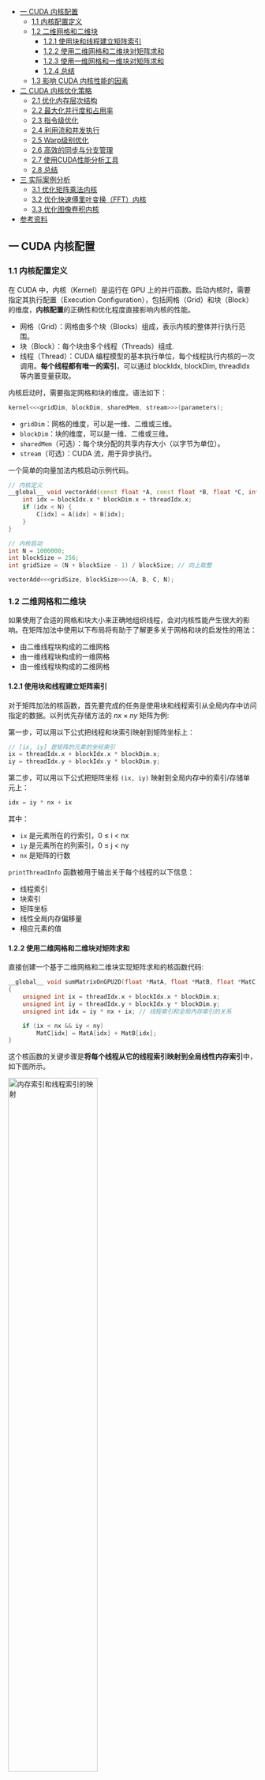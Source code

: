 - [一 CUDA 内核配置](#一-cuda-内核配置)
  - [1.1 内核配置定义](#11-内核配置定义)
  - [1.2 二维网格和二维块](#12-二维网格和二维块)
    - [1.2.1 使用块和线程建立矩阵索引](#121-使用块和线程建立矩阵索引)
    - [1.2.2 使用二维网格和二维块对矩阵求和](#122-使用二维网格和二维块对矩阵求和)
    - [1.2.3 使用一维网格和一维块对矩阵求和](#123-使用一维网格和一维块对矩阵求和)
    - [1.2.4 总结](#124-总结)
  - [1.3 影响 CUDA 内核性能的因素](#13-影响-cuda-内核性能的因素)
- [二 CUDA 内核优化策略](#二-cuda-内核优化策略)
  - [2.1 优化内存层次结构](#21-优化内存层次结构)
  - [2.2 最大化并行度和占用率](#22-最大化并行度和占用率)
  - [2.3 指令级优化](#23-指令级优化)
  - [2.4 利用流和并发执行](#24-利用流和并发执行)
  - [2.5 Warp级别优化](#25-warp级别优化)
  - [2.6 高效的同步与分支管理](#26-高效的同步与分支管理)
  - [2.7 使用CUDA性能分析工具](#27-使用cuda性能分析工具)
  - [2.8 总结](#28-总结)
- [三 实际案例分析](#三-实际案例分析)
  - [3.1 优化矩阵乘法内核](#31-优化矩阵乘法内核)
  - [3.2 优化快速傅里叶变换（FFT）内核](#32-优化快速傅里叶变换fft内核)
  - [3.3 优化图像卷积内核](#33-优化图像卷积内核)
- [参考资料](#参考资料)

## 一 CUDA 内核配置

### 1.1 内核配置定义

在 CUDA 中，内核（Kernel）是运行在 GPU 上的并行函数。启动内核时，需要指定其执行配置（Execution Configuration），包括网格（Grid）和块（Block）的维度，**内核配置**的正确性和优化程度直接影响内核的性能。

- 网格（Grid）：网格由多个块（Blocks）组成，表示内核的整体并行执行范围。
- 块（Block）：每个块由多个线程（Threads）组成.
- 线程（Thread）：CUDA 编程模型的基本执行单位，每个线程执行内核的一次调用。**每个线程都有唯一的索引**，可以通过 blockIdx, blockDim, threadIdx 等内置变量获取。

内核启动时，需要指定网格和块的维度。语法如下：
```cpp
kernel<<<gridDim, blockDim, sharedMem, stream>>>(parameters);
```

- `gridDim`：网格的维度，可以是一维、二维或三维。
- `blockDim`：块的维度，可以是一维、二维或三维。
- `sharedMem`（可选）：每个块分配的共享内存大小（以字节为单位）。
- `stream`（可选）：CUDA 流，用于异步执行。

一个简单的向量加法内核启动示例代码。
```cpp
// 内核定义
__global__ void vectorAdd(const float *A, const float *B, float *C, int N) {
    int idx = blockIdx.x * blockDim.x + threadIdx.x;
    if (idx < N) {
        C[idx] = A[idx] + B[idx];
    }
}

// 内核启动
int N = 1000000;
int blockSize = 256;
int gridSize = (N + blockSize - 1) / blockSize; // 向上取整

vectorAdd<<<gridSize, blockSize>>>(A, B, C, N);
```

### 1.2 二维网格和二维块
如果使用了合适的网格和块大小来正确地组织线程，会对内核性能产生很大的影响。在矩阵加法中使用以下布局将有助于了解更多关于网格和块的启发性的用法：
- 由二维线程块构成的二维网格
- 由一维线程块构成的一维网格
- 由一维线程块构成的二维网格

#### 1.2.1 使用块和线程建立矩阵索引

对于矩阵加法的核函数，首先要完成的任务是使用块和线程索引从全局内存中访问指定的数据。以列优先存储方法的 $nx\times ny$ 矩阵为例:

第一步，可以用以下公式把线程和块索引映射到矩阵坐标上：

```cpp
// [ix, iy] 是矩阵的元素的坐标索引
ix = threadIdx.x + blockIdx.x * blockDim.x;
iy = threadIdx.y + blockIdx.y * blockDim.y;
```

第二步，可以用以下公式把矩阵坐标 `(ix, iy)` 映射到全局内存中的索引/存储单元上：

```cpp
idx = iy * nx + ix
```
其中：
- `ix` 是元素所在的行索引，0 ≤ i < nx
- `iy` 是元素所在的列索引，0 ≤ j < ny
- `nx` 是矩阵的行数
  
`printThreadInfo` 函数被用于输出关于每个线程的以下信息：
- 线程索引
- 块索引
- 矩阵坐标
- 线性全局内存偏移量
- 相应元素的值

#### 1.2.2 使用二维网格和二维块对矩阵求和

直接创建一个基于二维网格和二维块实现矩阵求和的核函数代码:

```cpp
__global__ void sumMatrixOnGPU2D(float *MatA, float *MatB, float *MatC, int nx, int ny)
{
    unsigned int ix = threadIdx.x + blockIdx.x * blockDim.x;
    unsigned int iy = threadIdx.y + blockIdx.y * blockDim.y;
    unsigned int idx = iy * nx + ix; // 线程索引和全局内存索引的关系

    if (ix < nx && iy < ny)
        MatC[idx] = MatA[idx] + MatB[idx];
}
```

这个核函数的关键步骤是**将每个线程从它的线程索引映射到全局线性内存索引**中，如下图所示。

<img src="../images/thread_idx/memory_idx.png" width="60%" alt="内存索引和线程索引的映射">

使用一个二维网格和二维块按如下方法设置核函数的执行配置:

```cpp
int dimx= 32;
int dimy = 32;
dim3 block(dimx, dimy); // 定义线程块维度大小
dim3 grid((nx + block.x-1)/block.x,(ny + block.y-1)/ block.y);
```

使用上述的核函数定义和核函数配置代码替换前面文章相应部分代码，通过不同的配置编译并运行该代码，，可以得到 `Tesla M2070` 机器上运行的不同执行配置的性能对比表格。

![不同执行配置下的性能](../images/thread_idx/result.png)

结果显示，**增加块的数量不一定能提升内核性能**。后序文章会学习到为什么不同的执行配置会影响核函数的性能。

#### 1.2.3 使用一维网格和一维块对矩阵求和

核函数启动中使用了一个一维块布局，因此只有 threadIdx.x 是有用的，并且使用内核中的一个循环来处理每个线程中的 `ny` 个元素，核函数代码如下所示:

```cpp
global void sumMatrixOnGPulD(float *MatA, float *MatB, float *MatC, int nx，int ny)
{
    unsigned int ix= threadIdx.x + blockIdx.x * blockDim.x;
    if(ix < nx){
        for (int iy=0; iy < ny; iy++){
            int idx = iy * nx + ix
            MatC[idx] = MatA[idx] + MatB[idx];
        }
    }
}
```

一维网格和块的配置如下：

```cpp
dim3 block (32, 1);
dim3 grid ((nx + block.x-1) / block.x, 1);
```

#### 1.2.4 总结

从矩阵加法的例子中可以看出：
- 改变执行配置对内核性能有影响；
- 传统的核函数实现一般不能获得最佳性能；
- 对于一个给定的核函数，尝试使用不同的网格和线程块大小可以获得更好的性能。

当然，内核优化是提升CUDA应用性能的关键步骤。为了帮助您深入理解并掌握复杂且实用的内核优化技术，以下内容将涵盖高级优化策略、实际案例分析以及推荐的学习资源。我们将通过详细的示例和分步解析，帮助您应用这些技术到实际项目中。

### 1.3 影响 CUDA 内核性能的因素

1. **块大小**: 块大小（每个块中的线程数）直接影响 GPU 的并行度和资源利用。常见的块大小是 128、256 或 512 个线程。
2. **网格大小**: 网格大小（块的数量）决定了内核执行的总线程数。网格大小应足够大，以充分利用 GPU 的并行处理能力。
3. **线程束（Warp）**: CUDA GPU 中的线程束（Warp）是 32 个线程的组，这些线程同时执行指令。因此，块大小应为 32 的倍数，以最大化资源利用。
4. **内存访问模式**：高效的内存访问模式（如合并访问）可以显著提高内核性能。避免内存访问冲突和未对齐访问，以减少内存带宽的浪费。
5. **共享内存和寄存器使用**：合理利用共享内存和寄存器可以加快数据访问速度。然而，过多的共享内存或寄存器使用可能限制每个块的并发数，从而降低整体性能。
6. **线程并发数和占用率**：线程并发数（active warps per SM）和占用率（occupancy）影响 GPU 的资源利用率。高占用率通常意味着更高的性能，但并非总是如此，具体取决于内核的特性。

## 二 CUDA 内核优化策略

### 2.1 优化内存层次结构

CUDA GPU提供了多种内存类型，每种类型的访问速度和用途不同。有效利用这些内存类型可以显著提升内核性能。

1，全局内存优化

**合并内存访问**：合并内存访问指的是**多个线程在同一时钟周期内访问连续且对齐的内存地址**，从而让GPU能够以最少的内存事务处理更多的数据。这种访问模式能够充分利用GPU的内存带宽，显著提升内核性能。**示例内核代码**：
  
```cpp
__global__ void vectorAdd(const float *A, const float *B, float *C, int N) {
    int idx = blockIdx.x * blockDim.x + threadIdx.x;
    if (idx < N) {
        C[idx] = A[idx] + B[idx];
    }
}
```

2，共享内存优化

共享内存的访问速度远快于全局内存，**适用于重复访问的数据**。通过将常用数据加载到共享内存，减少全局内存访问次数（内存复用）。另外，确保不同线程访问不同的内存银行，避免访问冲突。

**示例**：

```cpp
__global__ void matrixMulShared(const float *A, const float *B, float *C, int N) {
    __shared__ float sA[16][16];
    __shared__ float sB[16][16];
    
    int row = blockIdx.y * 16 + threadIdx.y;
    int col = blockIdx.x * 16 + threadIdx.x;
    float value = 0.0f;
    
    for (int k = 0; k < N / 16; ++k) {
        sA[threadIdx.y][threadIdx.x] = A[row * N + k * 16 + threadIdx.x];
        sB[threadIdx.y][threadIdx.x] = B[(k * 16 + threadIdx.y) * N + col];
        __syncthreads();
        
        for (int n = 0; n < 16; ++n) {
            value += sA[threadIdx.y][n] * sB[n][threadIdx.x];
        }
        __syncthreads();
    }
    C[row * N + col] = value;
}
```

### 2.2 最大化并行度和占用率

**选择合适的块大小**可以提高并行度，确保 GPU 的计算资源被充分利用。通常选择为 `32`（线程束大小 warp size）的倍数，如128、256、512。**内核配置示例**：

```cpp
int blockSize = 256;
int gridSize = (N + blockSize - 1) / blockSize;
vectorAdd<<<gridSize, blockSize>>>(A, B, C, N);
```

- **优化SM资源使用**：平衡寄存器和共享内存的使用，避免资源过度占用。

- **避免分支发散**：减少线程束内的分支差异，确保线程束内所有线程执行相同指令路径。

### 2.3 指令级优化

- **使用内联函数**：减少函数调用开销。
- **利用快速数学运算**：如`__fmaf_rn`（浮点乘加）。
- **避免不必要的计算**：预计算不变表达式，减少内核中的计算量。

**示例**：

```cpp
__global__ void optimizedKernel(const float *A, const float *B, float *C, int N) {
    int idx = blockIdx.x * blockDim.x + threadIdx.x;
    if (idx < N) {
        C[idx] = __fmaf_rn(A[idx], B[idx], C[idx]); // 使用快速乘加
    }
}
  ```

### 2.4 利用流和并发执行

通过 CUDA 流（`Streams`）实现**内核和内存传输的并行执行，提升整体吞吐量**。即使用多个流，将数据传输和计算重叠。**示例**：
  
```cpp
cudaStream_t stream1, stream2;
cudaStreamCreate(&stream1);
cudaStreamCreate(&stream2);

// 分割数据为两部分
size_t halfSize = N / 2 * sizeof(float);

// 异步传输和计算
cudaMemcpyAsync(d_A1, h_A, halfSize, cudaMemcpyHostToDevice, stream1);
vectorAdd<<<gridSize, blockSize, 0, stream1>>>(d_A1, d_B1, d_C1, N/2);

cudaMemcpyAsync(d_A2, h_A + N/2, halfSize, cudaMemcpyHostToDevice, stream2);
vectorAdd<<<gridSize, blockSize, 0, stream2>>>(d_A2, d_B2, d_C2, N/2);

cudaStreamSynchronize(stream1);
cudaStreamSynchronize(stream2);

cudaStreamDestroy(stream1);
cudaStreamDestroy(stream2);
```

### 2.5 Warp级别优化

利用 Warp 级别的指令和操作，提高并行执行效率。如使用 Warp Shuffle（`__shfl`）在线程之间高效传递数据，并尽量减少需要跨 Warp 同步的操作。
  
**示例**：

```cpp
__device__ float warpReduceSum(float val) {
    for (int offset = 16; offset > 0; offset /= 2) {
        val += __shfl_down_sync(0xffffffff, val, offset);
    }
    return val;
}
```

### 2.6 高效的同步与分支管理

- **最小化同步点**：减少内核中的`__syncthreads()`调用，以降低同步开销。
- **优化分支**：尽量避免在内核中使用复杂的条件分支，减少线程束内的分歧。

**示例**：

```cpp
__global__ void kernelWithMinimizedSync(float *data, int N) {
    int idx = blockIdx.x * blockDim.x + threadIdx.x;
    if (idx < N) {
        // 尽量避免在同步点之前有条件语句
        data[idx] *= 2.0f;
    }
}
```

### 2.7 使用CUDA性能分析工具

优化内核的一个关键步骤是**识别性能瓶颈**。NVIDIA 提供了一系列工具，帮助开发者进行性能分析和调优。

在 CUDA 性能分析中，事件是可计算的活动，它对应**一个在内核执行期间被收集的硬件计数器**。指标是内核的特征，它由一个或多个事件计算得到。请记住以下概念事件和指标：
- 大多数计数器通过流式多处理器来报告，而不是通过整个GPU。
- 一个单一的运行只能获得几个计数器。有些计数器的获得是相互排斥的。多个性能分析运行往往需要获取所有相关的计数器。
- 由于 GPU 执行中的变化（如线程块和线程束调度指令），经重复运行，计数器值可能不是完全相同的。

分析性能的一个关键是如何使用不同的计数器和指标，从多个角度分析内核。另外，影响内核性能的因素有 3 种：
- **内存带宽**
- **计算资源（算力）**
- **指令和内存延迟**

**1，NVIDIA Nsight 工具套件**

**NVIDIA Nsight**是一套集成的开发工具，支持 CUDA 应用的性能分析、调试和优化。

- **Nsight Compute**：用于分析单个内核的性能，提供详细的内核执行报告。
- **Nsight Systems**：用于系统级性能分析，帮助识别应用中的瓶颈，如CPU与GPU之间的通信延迟。

**使用示例**：

```bash
# 使用 Nsight Compute 分析内核
nsight-compute ./your_cuda_application
```

**2，CUDA Profiler（nvprof和nvvp）**

**nvprof**和**Visual Profiler** (nvvp)是 CUDA 的性能分析工具，虽然逐渐被Nsight 工具所取代，但在一些场景中还是可以使用。

- **nvprof**：命令行性能分析工具，提供内核执行时间、内存带宽利用率等信息。
  
  **使用示例**：
  
  ```bash
  nvprof ./your_cuda_application
  ```
- **nvvp**：图形化界面工具，提供直观的性能分析报告和可视化。


### 2.8 总结

CUDA 内核优化是一个复杂且系统性的过程，涉及**内存层次结构、并行度、指令级优化、流与并发执行**等多个方面，具体来说就是：
1. **内存优化**：有效利用共享内存、常量内存和纹理内存，减少全局内存访问次数，优化内存访问模式。
2. **并行度与占用率**：选择合适的块大小和网格大小，最大化GPU资源利用，避免分支发散。
3. **指令优化**：使用快速数学运算，减少不必要的计算和同步点。
4. **性能分析**：使用NVIDIA的性能分析工具识别和解决性能瓶颈。

## 三 实际案例分析

通过实际案例，我们可以更深入地理解和应用上述优化策略。以下是几个优化后的内核示例，展示了如何在复杂应用中提升性能。

### 3.1 优化矩阵乘法内核

矩阵乘法是GPU计算中的经典问题，优化得当可以显著提升性能。

初始实现

```cpp
__global__ void matrixMul(const float *A, const float *B, float *C, int N) {
    int row = blockIdx.y * blockDim.y + threadIdx.y;
    int col = blockIdx.x * blockDim.x + threadIdx.x;
    if (row < N && col < N) {
        float sum = 0.0f;
        for (int k = 0; k < N; ++k) {
            sum += A[row * N + k] * B[k * N + col];
        }
        C[row * N + col] = sum;
    }
}
```

优化步骤

1. **使用共享内存缓存子矩阵**：减少全局内存访问次数。
2. **选择合适的块大小**：如16x16，每个块处理16x16的子矩阵。
3. **避免内存银行冲突**：通过调整共享内存的访问模式。

优化实现

```cpp
#define TILE_SIZE 16

__global__ void matrixMulShared(const float *A, const float *B, float *C, int N) {
    __shared__ float sA[TILE_SIZE][TILE_SIZE];
    __shared__ float sB[TILE_SIZE][TILE_SIZE];
    
    int row = blockIdx.y * TILE_SIZE + threadIdx.y;
    int col = blockIdx.x * TILE_SIZE + threadIdx.x;
    float sum = 0.0f;
    
    for (int tile = 0; tile < (N + TILE_SIZE - 1) / TILE_SIZE; ++tile) {
        if (row < N && (tile * TILE_SIZE + threadIdx.x) < N)
            sA[threadIdx.y][threadIdx.x] = A[row * N + tile * TILE_SIZE + threadIdx.x];
        else
            sA[threadIdx.y][threadIdx.x] = 0.0f;
        
        if (col < N && (tile * TILE_SIZE + threadIdx.y) < N)
            sB[threadIdx.y][threadIdx.x] = B[(tile * TILE_SIZE + threadIdx.y) * N + col];
        else
            sB[threadIdx.y][threadIdx.x] = 0.0f;
        
        __syncthreads();
        
        for (int k = 0; k < TILE_SIZE; ++k)
            sum += sA[threadIdx.y][k] * sB[k][threadIdx.x];
        
        __syncthreads();
    }
    
    if (row < N && col < N)
        C[row * N + col] = sum;
}
```

性能提升

通过使用共享内存缓存子矩阵，减少了全局内存的访问次数，显著提升了内核的运行效率。选择16x16的块大小平衡了并行度和共享内存使用。

### 3.2 优化快速傅里叶变换（FFT）内核

FFT在信号处理和图像处理等领域应用广泛，优化FFT内核能显著提升相关应用的性能。

优化步骤

1. **使用分段算法**：分解FFT计算，利用共享内存缓存中间结果。
2. **并行计算蝶形运算**：将蝶形运算并行化，提高执行效率。
3. **利用共享内存和寄存器**：减少全局内存访问，提升数据复用。

优化实现（简化版）

```cpp
__global__ void fftButterfly(float2 *data, int N, int step) {
    int idx = blockIdx.x * blockDim.x + threadIdx.x;
    int pair = idx ^ step;
    
    if (idx < N && pair < N) {
        float angle = -2.0f * M_PI * (idx & (step - 1)) / (float)N;
        float2 twiddle = make_float2(cosf(angle), sinf(angle));
        float2 temp = data[idx];
        float2 tempPair = data[pair];
        
        // Butterfly operation
        data[idx].x = temp.x + twiddle.x * tempPair.x - twiddle.y * tempPair.y;
        data[idx].y = temp.y + twiddle.x * tempPair.y + twiddle.y * tempPair.x;
    }
}
```

性能优化

- **分段处理**：将FFT分为多个步长（step），每步处理一部分数据，利用共享内存缓存局部数据。
- **优化线程分配**：确保每个线程执行尽可能多的工作，减少线程创建和销毁开销。

### 3.3 优化图像卷积内核

图像卷积广泛应用于图像处理和计算机视觉领域，优化卷积内核能显著提升图像处理应用的性能。

初始实现

```cpp
__global__ void convolution(const float *input, float *output, const float *kernel, int width, int height, int kSize) {
    int x = blockIdx.x * blockDim.x + threadIdx.x;
    int y = blockIdx.y * blockDim.y + threadIdx.y;
    if (x < width && y < height) {
        float sum = 0.0f;
        int half = kSize / 2;
        for (int ky = -half; ky <= half; ++ky) {
            for (int kx = -half; kx <= half; ++kx) {
                int ix = min(max(x + kx, 0), width - 1);
                int iy = min(max(y + ky, 0), height - 1);
                sum += input[iy * width + ix] * kernel[(ky + half) * kSize + (kx + half)];
            }
        }
        output[y * width + x] = sum;
    }
}
```

优化步骤

1. **使用共享内存缓存图像块**：减少全局内存访问次数。
2. **优化边界处理**：避免在内核中使用条件语句，改为预处理或使用镜像填充。
3. **优化内核尺寸**：选择合适的块大小和网格大小，确保高并行度。

优化实现

```cpp
#define TILE_WIDTH 16
#define KERNEL_RADIUS 1
#define TILE_SIZE (TILE_WIDTH + 2 * KERNEL_RADIUS)

__global__ void convolutionShared(const float *input, float *output, const float *kernel, int width, int height, int kSize) {
    __shared__ float sharedInput[TILE_SIZE][TILE_SIZE];
    
    int tx = threadIdx.x;
    int ty = threadIdx.y;
    int row = blockIdx.y * TILE_WIDTH + ty;
    int col = blockIdx.x * TILE_WIDTH + tx;
    
    // Load data into shared memory with halo
    if (row < height && col < width)
        sharedInput[ty + KERNEL_RADIUS][tx + KERNEL_RADIUS] = input[row * width + col];
    
    // Load halo regions
    if (tx < KERNEL_RADIUS) {
        if (col >= KERNEL_RADIUS)
            sharedInput[ty + KERNEL_RADIUS][tx] = input[row * width + (col - KERNEL_RADIUS)];
        else
            sharedInput[ty + KERNEL_RADIUS][tx] = input[row * width];
    }
    if (ty < KERNEL_RADIUS) {
        if (row >= KERNEL_RADIUS)
            sharedInput[ty][tx + KERNEL_RADIUS] = input[(row - KERNEL_RADIUS) * width + col];
        else
            sharedInput[ty][tx + KERNEL_RADIUS] = input[col];
    }
    __syncthreads();
    
    // Perform convolution
    if (row < height && col < width) {
        float sum = 0.0f;
        for (int ky = -KERNEL_RADIUS; ky <= KERNEL_RADIUS; ++ky) {
            for (int kx = -KERNEL_RADIUS; kx <= KERNEL_RADIUS; ++kx) {
                sum += sharedInput[ty + KERNEL_RADIUS + ky][tx + KERNEL_RADIUS + kx] * kernel[(ky + KERNEL_RADIUS) * kSize + (kx + KERNEL_RADIUS)];
            }
        }
        output[row * width + col] = sum;
    }
}
```

性能提升

通过使用共享内存缓存图像块及其周围的“halo”区域，减少了全局内存访问次数。此外，选择合适的块大小和优化内核尺寸，提升了内核的并行度和内存带宽利用率。

## 参考资料

《CUDA C 编程权威指南》